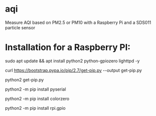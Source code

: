 # aqi
Measure AQI based on PM2.5 or PM10 with a Raspberry Pi and a SDS011 particle sensor

# Installation for a Raspberry PI:

sudo apt update && apt install python2 python-gpiozero lighttpd -y

curl https://bootstrap.pypa.io/pip/2.7/get-pip.py --output get-pip.py

python2 get-pip.py

python2 -m pip install pyserial

python2 -m pip install colorzero

python2 -m pip install rpi.gpio
